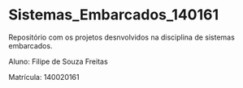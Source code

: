 # Sistemas_Embarcados_140161
Repositório com os projetos desnvolvidos na disciplina de sistemas embarcados.

Aluno: Filipe de Souza Freitas

Matrícula: 140020161
